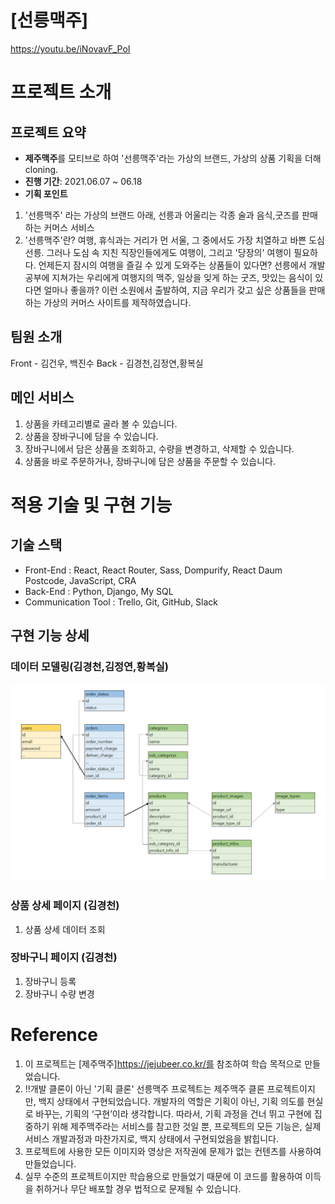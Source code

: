 # [선릉맥주]
https://youtu.be/iNovavF_PoI

# 프로젝트 소개
## 프로젝트 요약
- **제주맥주**를 모티브로 하여 '선릉맥주'라는 가상의 브랜드, 가상의 상품 기획을 더해 cloning.
- **진행 기간**: 2021.06.07 ~ 06.18
- **기획 포인트**
1. '선릉맥주' 라는 가상의 브랜드 아래, 선릉과 어울리는 각종 술과 음식,굿즈를 판매하는 커머스 서비스
2. '선릉맥주'란?
여행, 휴식과는 거리가 먼 서울, 그 중에서도 가장 치열하고 바쁜 도심 선릉.
그러나 도심 속 지친 직장인들에게도 여행이, 그리고 '당장의' 여행이 필요하다.
언제든지 잠시의 여행을 즐길 수 있게 도와주는 상품들이 있다면?
선릉에서 개발 공부에 지쳐가는 우리에게 여행지의 맥주, 일상을 잊게 하는 굿즈, 맛있는 음식이 있다면 얼마나 좋을까?
이런 소원에서 출발하여, 지금 우리가 갖고 싶은 상품들을 판매하는 가상의 커머스 사이트를 제작하였습니다.
## 팀원 소개
Front - 김건우, 백진수
Back - 김경천,김정연,황복실
## 메인 서비스
1. 상품을 카테고리별로 골라 볼 수 있습니다.
2. 상품을 장바구니에 담을 수 있습니다.
3. 장바구니에서 담은 상품을 조회하고, 수량을 변경하고, 삭제할 수 있습니다.
3. 상품을 바로 주문하거나, 장바구니에 담은 상품을 주문할 수 있습니다.

# 적용 기술 및 구현 기능
## 기술 스택
- Front-End : React, React Router, Sass, Dompurify, React Daum Postcode, JavaScript, CRA
- Back-End : Python, Django, My SQL
- Communication Tool : Trello, Git, GitHub, Slack
## 구현 기능 상세
### 데이터 모델링(김경천,김정연,황복실)
![alt text](https://raw.githubusercontent.com/wecode-bootcamp-korea/21-1st-seolleungbeer-backend/main/data_modeling.png)

### 상품 상세 페이지 (김경천)
1. 상품 상세 데이터 조회
### 장바구니 페이지 (김경천)
1. 장바구니 등록
2. 장바구니 수량 변경


# Reference
1. 이 프로젝트는 [제주맥주]https://jejubeer.co.kr/를 참조하여 학습 목적으로 만들었습니다.
2. !!개발 클론이 아닌 '기획 클론'
선릉맥주 프로젝트는 제주맥주 클론 프로젝트이지만, 백지 상태에서 구현되었습니다.
개발자의 역할은 기획이 아닌, 기획 의도를 현실로 바꾸는, 기획의 ‘구현’이라 생각합니다.
따라서, 기획 과정을 건너 뛰고 구현에 집중하기 위해 제주맥주라는 서비스를 참고한 것일 뿐,
프로젝트의 모든 기능은, 실제 서비스 개발과정과 마찬가지로, 백지 상태에서 구현되었음을 밝힙니다.
3. 프로젝트에 사용한 모든 이미지와 영상은 저작권에 문제가 없는 컨텐츠를 사용하여 만들었습니다.
4. 실무 수준의 프로젝트이지만 학습용으로 만들었기 때문에 이 코드를 활용하여 이득을 취하거나 무단 배포할 경우 법적으로 문제될 수 있습니다.
